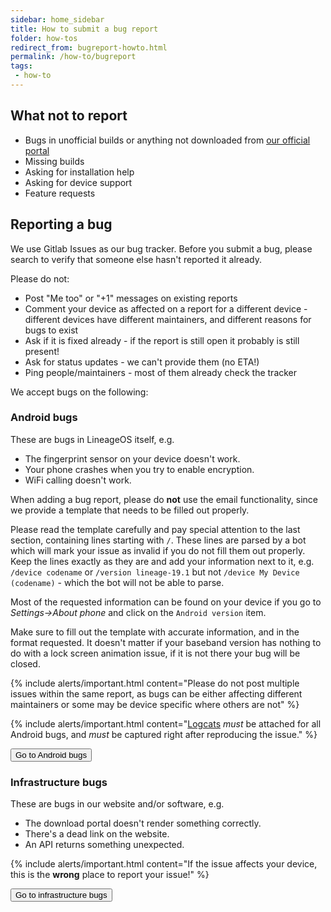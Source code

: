 ```yaml
---
sidebar: home_sidebar
title: How to submit a bug report
folder: how-tos
redirect_from: bugreport-howto.html
permalink: /how-to/bugreport
tags:
 - how-to
---
```


## What not to report
  - Bugs in unofficial builds or anything not downloaded from [our official portal](https://download.lineageos.org/)
  - Missing builds
  - Asking for installation help
  - Asking for device support
  - Feature requests

## Reporting a bug

We use Gitlab Issues as our bug tracker. Before you submit a bug, please search to verify that someone else hasn't reported it already.

Please do not:
- Post "Me too" or "+1" messages on existing reports
- Comment your device as affected on a report for a different device - different devices have different maintainers, and different reasons for bugs to exist
- Ask if it is fixed already - if the report is still open it probably is still present!
- Ask for status updates - we can't provide them (no ETA!)
- Ping people/maintainers - most of them already check the tracker

We accept bugs on the following:

### Android bugs

These are bugs in LineageOS itself, e.g.
  - The fingerprint sensor on your device doesn't work.
  - Your phone crashes when you try to enable encryption.
  - WiFi calling doesn't work.

When adding a bug report, please do **not** use the email functionality, since we provide a template that needs to be filled out properly.

Please read the template carefully and pay special attention to the last section, containing lines starting with `/`.
These lines are parsed by a bot which will mark your issue as invalid if you do not fill them out properly.
Keep the lines exactly as they are and add your information next to it, e.g. `/device codename` or `/version lineage-19.1` but not `/device My Device (codename)` - which the bot will not be able to parse.

Most of the requested information can be found on your device if you go to *Settings->About phone* and click on the `Android version` item.

Make sure to fill out the template with accurate information, and in the format requested. It doesn't matter if your baseband version has nothing to do with a lock screen animation issue, if it is not there your bug will be closed.

  {% include alerts/important.html content="Please do not post multiple issues within the same report, as bugs can be either affecting different maintainers or some may be device specific where others are not" %}

  {% include alerts/important.html content="[Logcats](logcat.html) *must* be attached for all Android bugs, and *must* be captured right after reproducing the issue." %}

<a href="https://gitlab.com/LineageOS/issues/android/-/issues"><button class="btn btn-primary">Go to Android bugs</button></a>

### Infrastructure bugs

These are bugs in our website and/or software, e.g.
  - The download portal doesn't render something correctly.
  - There's a dead link on the website.
  - An API returns something unexpected.

  {% include alerts/important.html content="If the issue affects your device, this is the **wrong** place to report your issue!" %}

<a href="https://gitlab.com/LineageOS/issues/infra/-/issues"><button class="btn btn-primary">Go to infrastructure bugs</button></a>
